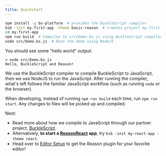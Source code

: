 ```yaml
---
title: Quickstart
---
```


```sh
npm install -g bs-platform  # provides the BuckleScript compiler
bsb -init my-first-app -theme basic-reason  # creates project my-first-app/
cd my-first-app
npm run build  # Compiles to src/Demo.bs.js using BuckleScript compiler
node src/Demo.bs.js  # Runs the demo using NodeJS
```

You should see some "hello world" output:

```console
> node src/Demo.bs.js
Hello, BuckleScript and Reason!
```

We use the BuckleScript compiler to compile BuckleScript to JavaScript, then we use NodeJS to run the JavaScript. After running the compiler, what's left follows the familiar JavaScript workflow (such as running `node` or the browser).

When developing, instead of running `npm run build` each time, run `npm run start`. Any changes to files will be picked up and compiled.

Next:

- Read more about how we compile to JavaScript through our partner project, [BuckleScript](https://bucklescript.github.io).
- Alternatively, **to start a [ReasonReact](//reasonml.github.io/reason-react/docs/en/installation.html) app**, try `bsb -init my-react-app -theme react`.
- Head over to [Editor Setup](global-installation.md) to get the Reason plugin for your favorite editor!
